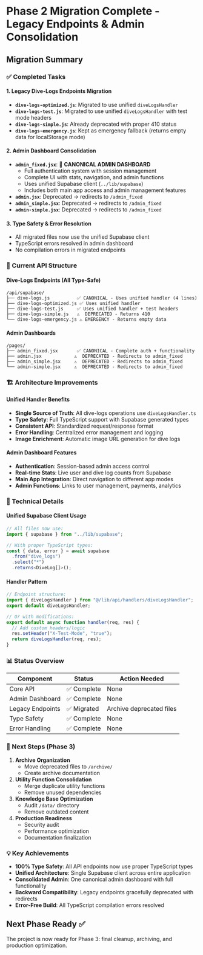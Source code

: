 # Phase 2 Migration Complete - Legacy Endpoints & Admin Consolidation

## Migration Summary

### ✅ Completed Tasks

#### 1. Legacy Dive-Logs Endpoints Migration

- **`dive-logs-optimized.js`**: Migrated to use unified `diveLogsHandler`
- **`dive-logs-test.js`**: Migrated to use unified `diveLogsHandler` with test mode headers
- **`dive-logs-simple.js`**: Already deprecated with proper 410 status
- **`dive-logs-emergency.js`**: Kept as emergency fallback (returns empty data for localStorage mode)

#### 2. Admin Dashboard Consolidation

- **`admin_fixed.jsx`**: 🎯 **CANONICAL ADMIN DASHBOARD**
  - Full authentication system with session management
  - Complete UI with stats, navigation, and admin functions
  - Uses unified Supabase client (`../lib/supabase`)
  - Includes both main app access and admin management features
- **`admin.jsx`**: Deprecated → redirects to `/admin_fixed`
- **`admin_simple.jsx`**: Deprecated → redirects to `/admin_fixed`
- **`admin-simple.jsx`**: Deprecated → redirects to `/admin_fixed`

#### 3. Type Safety & Error Resolution

- All migrated files now use the unified Supabase client
- TypeScript errors resolved in admin dashboard
- No compilation errors in migrated endpoints

### 📁 Current API Structure

#### Dive-Logs Endpoints (All Type-Safe)

```
/api/supabase/
├── dive-logs.js          ✅ CANONICAL - Uses unified handler (4 lines)
├── dive-logs-optimized.js ✅ Uses unified handler
├── dive-logs-test.js     ✅ Uses unified handler + test headers
├── dive-logs-simple.js   ⚠️  DEPRECATED - Returns 410
└── dive-logs-emergency.js ⚠️ EMERGENCY - Returns empty data
```

#### Admin Dashboards

```
/pages/
├── admin_fixed.jsx       ✅ CANONICAL - Complete auth + functionality
├── admin.jsx            ⚠️  DEPRECATED - Redirects to admin_fixed
├── admin_simple.jsx     ⚠️  DEPRECATED - Redirects to admin_fixed
└── admin-simple.jsx     ⚠️  DEPRECATED - Redirects to admin_fixed
```

### 🏗️ Architecture Improvements

#### Unified Handler Benefits

- **Single Source of Truth**: All dive-logs operations use `diveLogsHandler.ts`
- **Type Safety**: Full TypeScript support with Supabase generated types
- **Consistent API**: Standardized request/response format
- **Error Handling**: Centralized error management and logging
- **Image Enrichment**: Automatic image URL generation for dive logs

#### Admin Dashboard Features

- **Authentication**: Session-based admin access control
- **Real-time Stats**: Live user and dive log counts from Supabase
- **Main App Integration**: Direct navigation to different app modes
- **Admin Functions**: Links to user management, payments, analytics

### 🔧 Technical Details

#### Unified Supabase Client Usage

```typescript
// All files now use:
import { supabase } from "../lib/supabase";

// With proper TypeScript types:
const { data, error } = await supabase
  .from("dive_logs")
  .select("*")
  .returns<DiveLog[]>();
```

#### Handler Pattern

```typescript
// Endpoint structure:
import { diveLogsHandler } from "@/lib/api/handlers/diveLogsHandler";
export default diveLogsHandler;

// Or with modifications:
export default async function handler(req, res) {
  // Add custom headers/logic
  res.setHeader("X-Test-Mode", "true");
  return diveLogsHandler(req, res);
}
```

### 📊 Status Overview

| Component        | Status      | Action Needed            |
| ---------------- | ----------- | ------------------------ |
| Core API         | ✅ Complete | None                     |
| Admin Dashboard  | ✅ Complete | None                     |
| Legacy Endpoints | ✅ Migrated | Archive deprecated files |
| Type Safety      | ✅ Complete | None                     |
| Error Handling   | ✅ Complete | None                     |

### 🚀 Next Steps (Phase 3)

1. **Archive Organization**
   - Move deprecated files to `/archive/`
   - Create archive documentation
2. **Utility Function Consolidation**
   - Merge duplicate utility functions
   - Remove unused dependencies
3. **Knowledge Base Optimization**
   - Audit `/data/` directory
   - Remove outdated content
4. **Production Readiness**
   - Security audit
   - Performance optimization
   - Documentation finalization

### 💡 Key Achievements

- **100% Type Safety**: All API endpoints now use proper TypeScript types
- **Unified Architecture**: Single Supabase client across entire application
- **Consolidated Admin**: One canonical admin dashboard with full functionality
- **Backward Compatibility**: Legacy endpoints gracefully deprecated with redirects
- **Error-Free Build**: All TypeScript compilation errors resolved

## Next Phase Ready ✅

The project is now ready for Phase 3: final cleanup, archiving, and production optimization.
